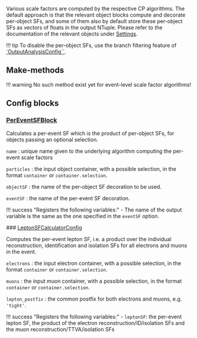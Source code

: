 Various scale factors are computed by the respective CP algorithms. The default approach is that the relevant object blocks compute and decorate per-object SFs, and some of them also by default store these per-object SFs as vectors of floats in the output NTuple. Please refer to the documentation of the relevant objects under [Settings](index.md).

!!! tip
    To disable the per-object SFs, use the branch filtering feature of [`OutputAnalysisConfig``](ntupling.md/#outputanalysisconfig).

## Make-methods

!!! warning
    No such method exist yet for event-level scale factor algorithms!

## Config blocks

### [PerEventSFBlock](https://acode-browser1.usatlas.bnl.gov/lxr/source/athena/PhysicsAnalysis/Algorithms/AsgAnalysisAlgorithms/python/AsgAnalysisConfig.py)

Calculates a per-event SF which is the product of per-object SFs, for objects passing an optional selection.

`name`
:   unique name given to the underlying algorithm computing the per-event scale factors

`particles`
:   the input object container, with a possible selection, in the format `container` or `container.selection`.

`objectSF`
:   the name of the per-object SF decoration to be used.

`eventSF`
:   the name of the per-event SF decoration.

!!! success "Registers the following variables:"
    - The name of the output variable is the same as the one specified in the `eventSF` option.

### [LeptonSFCalculatorConfig](https://gitlab.cern.ch/atlasphys-top/reco/TopCPToolkit/-/blob/main/source/TopCPToolkit/python/LeptonSFCalculatorConfig.py)

Computes the per-event lepton SF, i.e. a product over the individual reconstruction, identification and isolation SFs for all electrons and muons in the event.

`electrons`
:   the input electron container, with a possible selection, in the format `container` or `container.selection`.

`muons`
:   the input muon container, with a possible selection, in the format `container` or `container.selection`.

`lepton_postfix`
:   the common postfix for both electrons and muons, e.g. `'tight'`.

!!! success "Registers the following variables:"
    - `leptonSF`: the per-event lepton SF, the product of the electron reconstruction/ID/isolation SFs and the muon reconstruction/TTVA/isolation SFs
